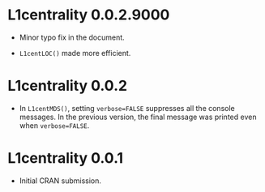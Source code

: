 # L1centrality 0.0.2.9000

* Minor typo fix in the document.

* `L1centLOC()` made more efficient.

# L1centrality 0.0.2

* In `L1centMDS()`, setting `verbose=FALSE` suppresses all the console messages. In the previous version, the final message was printed even when `verbose=FALSE`.

# L1centrality 0.0.1

* Initial CRAN submission.

